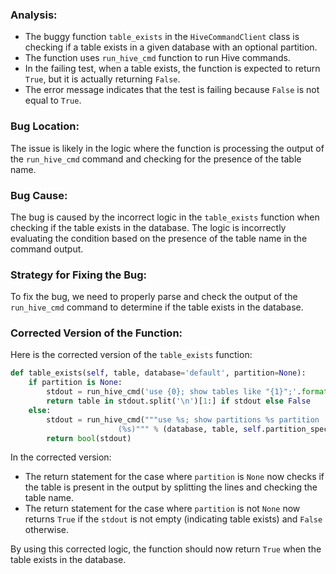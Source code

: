 ### Analysis:
- The buggy function `table_exists` in the `HiveCommandClient` class is checking if a table exists in a given database with an optional partition.
- The function uses `run_hive_cmd` function to run Hive commands.
- In the failing test, when a table exists, the function is expected to return `True`, but it is actually returning `False`.
- The error message indicates that the test is failing because `False` is not equal to `True`.

### Bug Location:
The issue is likely in the logic where the function is processing the output of the `run_hive_cmd` command and checking for the presence of the table name.

### Bug Cause:
The bug is caused by the incorrect logic in the `table_exists` function when checking if the table exists in the database. The logic is incorrectly evaluating the condition based on the presence of the table name in the command output.

### Strategy for Fixing the Bug:
To fix the bug, we need to properly parse and check the output of the `run_hive_cmd` command to determine if the table exists in the database.

### Corrected Version of the Function:
Here is the corrected version of the `table_exists` function:

```python
def table_exists(self, table, database='default', partition=None):
    if partition is None:
        stdout = run_hive_cmd('use {0}; show tables like "{1}";'.format(database, table))
        return table in stdout.split('\n')[1:] if stdout else False
    else:
        stdout = run_hive_cmd("""use %s; show partitions %s partition
                        (%s)""" % (database, table, self.partition_spec(partition)))
        return bool(stdout)
```

In the corrected version:
- The return statement for the case where `partition` is `None` now checks if the table is present in the output by splitting the lines and checking the table name.
- The return statement for the case where `partition` is not `None` now returns `True` if the `stdout` is not empty (indicating table exists) and `False` otherwise.

By using this corrected logic, the function should now return `True` when the table exists in the database.